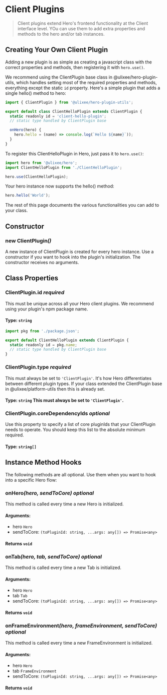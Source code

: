 # Client Plugins

> Client plugins extend Hero's frontend functionality at the Client interface level. YOu can use them to add extra properties and methods to the hero and/or tab instances.

## Creating Your Own Client Plugin

Adding a new plugin is as simple as creating a javascript class with the correct properties and methods, then registering it with `hero.use()`.

We recommend using the ClientPlugin base class in @ulixee/hero-plugin-utils, which handles setting most of the required properties and methods, everything except the static `id` property. Here's a simple plugin that adds a single hello() method to hero: 

```javascript
import { ClientPlugin } from '@ulixee/hero-plugin-utils';

export default class ClientHelloPlugin extends ClientPlugin {
  static readonly id = 'client-hello-plugin';
  // static type handled by ClientPlugin base

  onHero(hero) {
    hero.hello = (name) => console.log(`Hello ${name}`));
  } 
}
```

To register this ClientHelloPlugin in Hero, just pass it to `hero.use()`:

```javascript
import hero from '@ulixee/hero';
import ClientHelloPlugin from './ClientHelloPlugin';

hero.use(ClientHelloPlugin);
```

Your hero instance now supports the hello() method:

```javascript
hero.hello('World');
```

The rest of this page documents the various functionalities you can add to your class.

## Constructor

### new ClientPlugin<em>()</em>
A new instance of ClientPlugin is created for every hero instance. Use a constructor if you want to hook into the plugin's initialization. The constructor receives no arguments.

## Class Properties

### ClientPlugin.id *required*
This must be unique across all your Hero client plugins. We recommend using your plugin's npm package name.
#### **Type**: `string`

```javascript
import pkg from './package.json';

export default ClientHelloPlugin extends ClientPlugin {
  static readonly id = pkg.name;
  // static type handled by ClientPlugin base
}
```

### ClientPlugin.type *required*
This must always be set to `'ClientPlugin'`. It's how Hero differentiates between different plugin types. If your class extended the ClientPlugin base in @ulixee/platform-utils then this is already set.
#### **Type**: `string` This must always be set to `'ClientPlugin'`.

### ClientPlugin.coreDependencyIds *optional*
Use this property to specify a list of core pluginIds that your ClientPlugin needs to operate. You should keep this list to the absolute minimum required.
#### **Type**: `string[]`

## Instance Method Hooks
The following methods are all optional. Use them when you want to hook into a specific Hero flow:

### onHero<em>(hero, sendToCore)</em> *optional*
This method is called every time a new Hero is initialized.
#### **Arguments**:
- hero `Hero`
- sendToCore: `(toPluginId: string, ...args: any[]) => Promise<any>`
#### **Returns** `void`

### onTab<em>(hero, tab, sendToCore)</em> *optional*
This method is called every time a new Tab is initialized.
#### **Arguments**:
- hero `Hero`
- tab `Tab`
- sendToCore: `(toPluginId: string, ...args: any[]) => Promise<any>`
#### **Returns** `void`

### onFrameEnvironment<em>(hero, frameEnvironment, sendToCore)</em> *optional*
This method is called every time a new FrameEnvironment is initialized.
#### **Arguments**:
- hero `Hero`
- tab `FrameEnvironment`
- sendToCore: `(toPluginId: string, ...args: any[]) => Promise<any>`
#### **Returns** `void`

